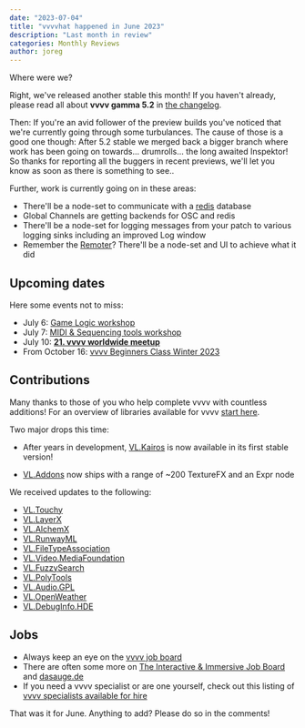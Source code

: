 ```yaml
---
date: "2023-07-04"
title: "vvvvhat happened in June 2023"
description: "Last month in review"
categories: Monthly Reviews
author: joreg
---
```


Where were we?

Right, we've released another stable this month! If you haven't already, please read all about **vvvv gamma 5.2** in [the changelog](https://thegraybook.vvvv.org/changelog/5.x.html).

Then: If you're an avid follower of the preview builds you've noticed that we're currently going through some turbulances. The cause of those is a good one though: After 5.2 stable we merged back a bigger branch where work has been going on towards... drumrolls... the long awaited Inspektor! So thanks for reporting all the buggers in recent previews, we'll let you know as soon as there is something to see..

Further, work is currently going on in these areas:
- There'll be a node-set to communicate with a [redis](https://redis.io) database
- Global Channels are getting backends for OSC and redis
- There'll be a node-set for logging messages from your patch to various logging sinks including an improved Log window
- Remember the [Remoter](https://beta.vvvv.org/contributions/misc/remotersa/index.html)? There'll be a node-set and UI to achieve what it did

## Upcoming dates
Here some events not to miss:
* July 6: [Game Logic workshop](https://thenodeinstitute.org/courses/ss23-vvvv-game-logic/) 
* July 7: [MIDI & Sequencing tools workshop](https://thenodeinstitute.org/courses/ss23-vvvv-15-midi-sequencing-tools/)
* July 10: **[21. vvvv worldwide meetup](https://visualprogramming.net/blog/2023/21.-vvvv-worldwide-meetup/)**
* From October 16: [vvvv Beginners Class Winter 2023](https://visualprogramming.net/blog/2023/vvvv-beginner-class-winter-2023/)

## Contributions
Many thanks to those of you who help complete vvvv with countless additions! For an overview of libraries available for vvvv [start here](https://thegraybook.vvvv.org/reference/libraries/overview.html).

Two major drops this time:
* After years in development, [VL.Kairos](https://opencollective.com/kairos-research-lab/updates/kairos-1-1-release) is now available in its first stable version!
- [VL.Addons](https://www.nuget.org/packages/VL.Addons) now ships with a range of ~200 TextureFX and an Expr node

We received updates to the following:
- [VL.Touchy](https://www.nuget.org/packages/VL.Touchy)
- [VL.LayerX](https://www.nuget.org/packages/VL.LayerX)
- [VL.AlchemX](https://www.nuget.org/packages/VL.AlchemX)
- [VL.RunwayML](https://www.nuget.org/packages/VL.RunwayML)
- [VL.FileTypeAssociation](https://www.nuget.org/packages/VL.FileTypeAssociation)
- [VL.Video.MediaFoundation](https://www.nuget.org/packages/VL.Video.MediaFoundation)
- [VL.FuzzySearch](https://www.nuget.org/packages/VL.FuzzySearch)
- [VL.PolyTools](https://www.nuget.org/packages/VL.PolyTools)
- [VL.Audio.GPL](https://www.nuget.org/packages/VL.Audio.GPL)
- [VL.OpenWeather](https://www.nuget.org/packages/VL.OpenWeather)
- [VL.DebugInfo.HDE](https://www.nuget.org/packages/VL.DebugInfo.HDE)

## Jobs
- Always keep an eye on the [vvvv job board](https://discourse.vvvv.org/c/jobs)
- There are often some more on [The Interactive & Immersive Job Board](https://jobs.interactiveimmersive.io/?s=vvvv&post_type=job_listing&orderby=date) and [dasauge.de](https://dasauge.de/sta/Vvvv/)
- If you need a vvvv specialist or are one yourself, check out this listing of [vvvv specialists available for hire](https://vvvv.org/documentation/vvvv-specialists-available-for-hire)

That was it for June. Anything to add? Please do so in the comments!